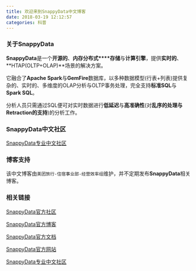 ```yaml
---
title: 欢迎来到SnappyData中文博客
date: 2018-03-19 12:12:57
categories: 科普
---
```



### 关于SnappyData

**SnappyData**是一个**开源的**、**内存分布式****存储**与**计算引擎**，提供**实时的**、**HTAP(OLTP+OLAP)**场景的解决方案。

它融合了**Apache Spark**与**GemFire**数据库，以多种数据模型(行表+列表)提供复杂的、实时的、多维度的OLAP分析与OLTP事务处理，完全支持**标准SQL**与**Spark SQL**。

分析人员只需通过SQL便可对实时数据进行**低延迟**与**高准确性**(对**乱序的处理与Retraction的支持**)的分析工作。

<!-- more -->

### SnappyData中文社区

[SnappyData专业中文社区](http://47.104.162.24/)

### 博客支持

该中文博客由``美团旅行-住宿事业部-经营效率组``维护，并不定期发布**SnappyData**相关博客。


### 相关链接

[SnappyData官方社区](https://www.snappydata.io/community)

[SnappyData官方博客](https://www.snappydata.io/blog)

[SnappyData官方文档](https://snappydatainc.github.io/snappydata/)

[SnappyData官方网站](https://www.snappydata.io/)

[SnappyData专业中文社区](http://47.104.162.24/)



